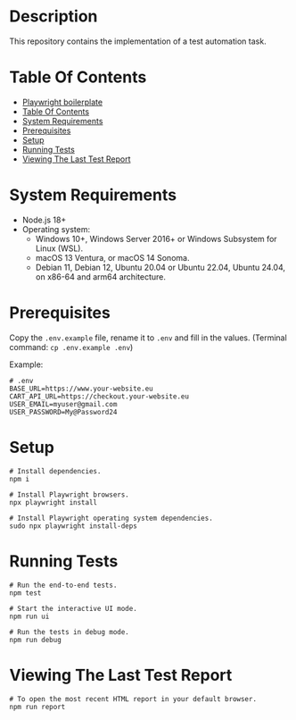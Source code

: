 # Description

This repository contains the implementation of a test automation task.

# Table Of Contents

- [Playwright boilerplate](#playwright-boilerplate)
- [Table Of Contents](#table-of-contents)
- [System Requirements](#system-requirements)
- [Prerequisites](#prerequisites)
- [Setup](#setup)
- [Running Tests](#running-tests)
- [Viewing The Last Test Report](#viewing-the-last-test-report)

# System Requirements

- Node.js 18+
- Operating system:
  - Windows 10+, Windows Server 2016+ or Windows Subsystem for Linux (WSL).
  - macOS 13 Ventura, or macOS 14 Sonoma.
  - Debian 11, Debian 12, Ubuntu 20.04 or Ubuntu 22.04, Ubuntu 24.04, on x86-64 and arm64 architecture.

# Prerequisites

Copy the `.env.example` file, rename it to `.env` and fill in the values. (Terminal command: `cp .env.example .env`)

Example:

```Shell
# .env
BASE_URL=https://www.your-website.eu
CART_API_URL=https://checkout.your-website.eu
USER_EMAIL=myuser@gmail.com
USER_PASSWORD=My@Password24
```

# Setup

```Shell
# Install dependencies.
npm i

# Install Playwright browsers.
npx playwright install

# Install Playwright operating system dependencies.
sudo npx playwright install-deps
```

# Running Tests

```Shell
# Run the end-to-end tests.
npm test

# Start the interactive UI mode.
npm run ui

# Run the tests in debug mode.
npm run debug
```

# Viewing The Last Test Report

```Shell
# To open the most recent HTML report in your default browser.
npm run report
```
